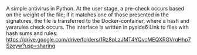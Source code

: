 A simple antivirus in Python. At the user stage, a pre-check occurs based on the weight of the file; if it matches one of those presented in the signatures, the file is transferred to the Docker-container, where a hash and yararules check occurs. The interface is written in pyside6
Link to files with hash sums and rules: https://drive.google.com/drive/folders/1Rz8pLzJMT4YQvcMEQXRGVrqHhp7Szeyw?usp=sharing
